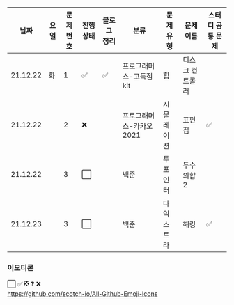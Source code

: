 

|날짜|요일|문제번호|진행상태|블로그 정리|분류|문제 유형|문제 이름| 스터디 공통 문제 |
| ------ | ------ | ------ | ------ | ------ |------ | ------ | ------ | ------ |
|21.12.22 | 화 | 1 | :white_check_mark:  | :white_check_mark: |프로그래머스-고득점kit|힙| 디스크 컨트롤러| |
|21.12.22 |  | 2 | :x: | |프로그래머스-카카오2021|시물레이션|표편집|:white_check_mark: |
|21.12.22 |  | 3 | :white_large_square: | |백준| 투포인터 | 두수의합2| |
|21.12.23 |  | 3 | :white_large_square: | |백준| 다익스트라 | 해킹 | :white_check_mark: |

### 이모티콘

:white_large_square:
:white_check_mark:
:negative_squared_cross_mark:
:question:
:x:       
https://github.com/scotch-io/All-Github-Emoji-Icons
